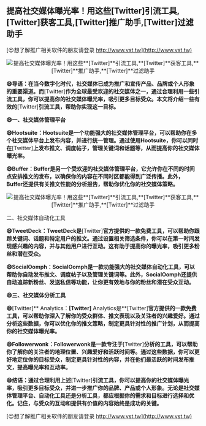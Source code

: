 ## **提高社交媒体曝光率！用这些**[Twitter]**引流工具,**[Twitter]**获客工具,**[Twitter]**推广助手,**[Twitter]**过滤助手**

[😍想了解推广相关软件的朋友请登录 http://www.vst.tw](http://www.vst.tw)

 <center><img src="https://vst.tw/MP4/tuiguang/png/7.png" alt="提高社交媒体曝光率！用这些**[Twitter]**引流工具,**[Twitter]**获客工具,**[Twitter]**推广助手,**[Twitter]**过滤助手"></center>

**😄导语：在当今数字化时代，社交媒体已成为推广和宣传产品、品牌或个人形象的重要渠道。而**[Twitter]**作为全球最受欢迎的社交媒体之一，通过合理利用一些引流工具，你可以提高你的社交媒体曝光率，吸引更多目标受众。本文将介绍一些有效的**[Twitter]**引流工具，帮助你实现这一目标。**

**😄一、社交媒体管理平台**

**😄Hootsuite：Hootsuite是一个功能强大的社交媒体管理平台，可以帮助你在多个社交媒体平台上发布内容，并进行统一管理。通过使用Hootsuite，你可以同时在**[Twitter]**上发布推文、调度帖子，管理关键词和话题等，从而提高你的社交媒体曝光率。**

**😄Buffer：Buffer是另一个受欢迎的社交媒体管理平台，它允许你在不同的时间点安排推文的发布，以确保你的内容在不同时区都能得到广泛传播。此外，Buffer还提供有关推文性能的分析报告，帮助你优化你的社交媒体策略。**

 <center><img src="https://vst.tw/MP4/tuiguang/png/3.png" alt="提高社交媒体曝光率！用这些**[Twitter]**引流工具,**[Twitter]**获客工具,**[Twitter]**推广助手,**[Twitter]**过滤助手"></center>

二、社交媒体自动化工具

**😄TweetDeck：TweetDeck是**[Twitter]**官方提供的一款免费工具，可以帮助你跟踪关键词、话题和特定用户的推文。通过设置相关筛选条件，你可以在第一时间发现感兴趣的内容，并与其他用户进行互动。这有助于提高你的曝光率，吸引更多粉丝和潜在受众。**

**😄SocialOomph：SocialOomph是一款功能强大的社交媒体自动化工具，可以帮助你自动发布推文、调度帖子以及管理关键词等。此外，SocialOomph还提供自动追踪新粉丝、发送私信等功能，让你更有效地与你的粉丝和潜在受众互动。**

**😄三、社交媒体分析工具**

**😄**[Twitter]** Analytics：**[Twitter]** Analytics是**[Twitter]**官方提供的一款免费工具，可以帮助你深入了解你的受众群体、推文表现以及关注者的兴趣爱好。通过分析这些数据，你可以优化你的推文策略，制定更具针对性的推广计划，从而提高你的社交媒体曝光率。**

**😄Followerwonk：Followerwonk是一款专注于**[Twitter]**分析的工具，可以帮助你了解你的关注者的地理位置、兴趣爱好和活跃时间等。通过这些数据，你可以更好地定位你的目标受众，制定更具针对性的内容，并在他们最活跃的时间发布推文，提高曝光率和互动率。**

**😄结语：通过合理利用上述**[Twitter]**引流工具，你可以提高你的社交媒体曝光率，吸引更多目标受众，并进一步推广你的品牌、产品或个人形象。无论是社交媒体管理平台、自动化工具还是分析工具，都应根据你的需求和目标进行选择和优化。记住，与受众的互动和提供有价值的内容始终是成功的关键。**

[😍想了解推广相关软件的朋友请登录 http://www.vst.tw](http://www.vst.tw)



